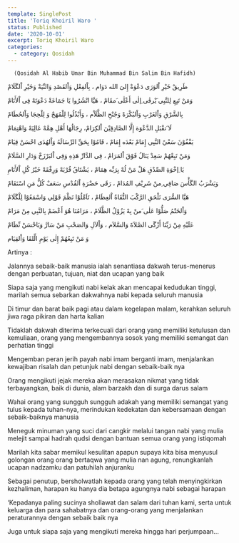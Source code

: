 ```yaml
---
template: SinglePost
title: 'Toriq Khoiril Waro '
status: Published
date: '2020-10-01'
excerpt: Toriq Khoiril Waro
categories:
  - category: Qosidah
---
```

      (Qosidah Al Habib Umar Bin Muhammad Bin Salim Bin Hafidh)

طَرِيقْ خَيْرِ اْلوَرَى دَعْوَةْ إِلىَ الله دَوَام ، بِاْلفِعْلِ وَاْلقَصْدِ وَالنِّيَةْ وَخَيْرِ اْلگَلَامْ

وَمَنْ تَبِعِ لِلنَّبِي َيْرقٰى ِإلٰى أَعْلٰى َمقَامْ ، هَيَّا انْشُرُوا يَا جَمَاعَةْ دَعْوَتَهْ فِى اْلأَنَامْ

بِالشَّرْقِ وَاْلغَرْبِ وَاْلبُكْرَهْ وَجُنْحِ الظَّلَاْم ، وَأَبْذُلُوا لِلْمُهَجْ وَ لِلْحِجَا وَاْلحُطَامْ



لَا َتقْبَلِ الدَّعْوَة إِلَّا الصَّادِقِيْنَ اْلكِرَامْ، رِجَالُهَا أَهْلِ هِمَّهْ عَالِيَهْ وَاهْتِمَامْ

يَقْفُوْنَ سَعْيً النَّبِي إِمَامْ بَعْدَه إِمَامْ ، قَامُوْا بِحَقِّ الرِّسَالَهُ وَاْلهُدَى احْسَنْ قِيَامْ

وَمَنْ تَبِعْهُمْ سَعِدْ يَنَالُ فَوْقَ اْلمَرَامْ ، فِى الدَّارِّ هَذِهِ وَفِى اْلبَرْزَخْ وَدَارِ السَّلَامْ

يَا ِإخْوَةِ الصِّدْقِ هَلْ مَنْ لُهْ بِرَبِّه هِمَامْ ، يَشْتَاقُ قُرْبَهْ وَرِفْقَهْ خَيْرُ كُلِ اْلأَنَامِ

وَيَشْرَبُ الگَأْسَ صَافِي ِمنْ شَرِيْفِ المُدَامْ ، رَقَى حَضْرَةِ اْلقُدْسِ سَعَفْ كُلُّ مَنِ اسْتَقَامْ

هَيَّا السُّرَى نَلْحَقِ الرَّكْبَ التُّقَاةُ اْلعِظَامْ ، تَاَمَّلُوْا نَظْمَ قَوْلِي وَاسْمَعُوْا لِلْگَلَامْ

وَاْلخَتْمُ صَلُّوْا عَلٰى َمنْ بِهْ يَزُوْلُ الظَّلَامْ ، مَرَامُنَا هُوَ أَعْضَمْ بِالنَّبِي مِنْ مَرَامْ

عَلَيْهِ مِنْ رَبِّنَا أَزْگَى الصَّلاَةَ وَالسَّلاَم ، وَاْلآلِ وَالصَحْبِ مَنْ سَارَّ وَبَاحْسَنْ نِّظَامْ

وَ مَنْ تَبِعُهُمْ إِلٰى يَوْمِ الِّلقَا وَاْلقِيَام



Artinya : 

Jalannya sebaik-baik manusia ialah senantiasa dakwah terus-menerus dengan perbuatan, tujuan, niat dan ucapan yang baik

Siapa saja yang mengikuti nabi kelak akan mencapai kedudukan tinggi, marilah semua sebarkan dakwahnya nabi  kepada seluruh manusia

Di timur  dan barat baik pagi atau dalam kegelapan malam, kerahkan seluruh jiwa raga pikiran dan harta kalian

Tidaklah dakwah diterima terkecuali dari orang yang memiliki ketulusan dan kemuliaan, orang yang mengembannya sosok yang memiliki semangat dan perhatian tinggi

Mengemban peran jerih payah nabi imam berganti imam, menjalankan kewajiban risalah dan petunjuk nabi dengan sebaik-baik nya

Orang mengikuti jejak mereka akan merasakan nikmat yang tidak terbayangkan, baik di dunia, alam barzakh dan di surga darus salam

Wahai orang yang sungguh sungguh adakah yang memiliki semangat yang tulus kepada tuhan-nya, merindukan kedekatan dan kebersamaan dengan sebaik-baiknya manusia

Meneguk minuman yang suci dari cangkir melalui tangan nabi yang mulia melejit sampai hadrah qudsi dengan bantuan semua orang yang istiqomah

Marilah kita sabar memikul kesulitan apapun supaya kita bisa menyusul golongan orang orang bertaqwa yang mulia nan agung, renungkanlah ucapan nadzamku dan patuhilah anjuranku

Sebagai penutup, bersholwatlah kepada orang yang telah menyingkirkan kezhaliman, harapan ku hanya dia betapa agungnya nabi sebagai harapan

‘Kepadanya paling sucinya shollawat dan salam dari tuhan kami, serta untuk keluarga dan para sahabatnya dan orang-orang yang menjalankan peraturannya dengan sebaik baik nya

Juga untuk siapa saja yang mengikuti mereka hingga hari perjumpaan…


